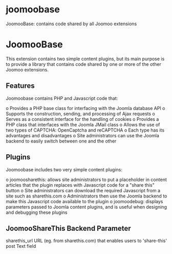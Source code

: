 joomoobase
==========

JoomooBase: contains code shared by all Joomoo extensions


 JoomooBase
============
This extension contains two simple content plugins, but its main purpose
is to provide a library that contains code shared by one or more of the
other Joomoo extensions.

 Features
----------
Joomoobase contains PHP and Javascript code that:

o  Provides a PHP base class for interfacing with the Joomla database API
o  Supports the construction, sending, and processing of Ajax requests
o  Serves as a consistent interface for the handling of cookies
o  Provides a PHP class that interfaces with the Joomla JMail class
o  Allows the use of two types of CAPTCHA: OpenCaptcha and reCAPTCHA
   o  Each type has its advantages and disadvantages
   o  Site administrators can use the Joomla backend to easily switch
      between one and the other

 Plugins
---------
Joomoobase includes two very simple content plugins:

o  joomoosharethis: allows site administrators to put a placeholder in
   content articles that the plugin replaces with Javascript code for
   a "share this" button
   o  Site administrators can download the required Javascript from a
      site such as sharethis.com
   o  Administrators then use the Joomla backend to make this Javascript
      code available to the plugin
o  joomoodebug: displays parameters passed to Joomla content plugins,
   and is useful when designing and debugging these plugins

 JoomooShareThis Backend Parameter
-----------------------------------
sharethis_url
    URL (eg. from sharethis.com) that enables users to 'share-this' post
    Text field

